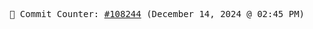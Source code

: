 <p align="center">
    <samp>
        📮 Commit Counter: <a href="https://github.com/Javascript-void0/Javascript-void0/commits/main">#108244</a> (December 14, 2024 @ 02:45 PM)
    </samp>
</p>